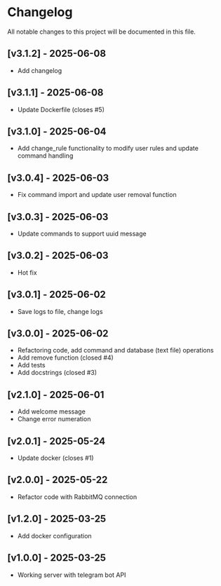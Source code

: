 # Changelog

All notable changes to this project will be documented in this file.

## [v3.1.2] - 2025-06-08
- Add changelog

## [v3.1.1] - 2025-06-08
- Update Dockerfile (closes #5)

## [v3.1.0] - 2025-06-04
- Add change_rule functionality to modify user rules and update command handling

## [v3.0.4] - 2025-06-03
- Fix command import and update user removal function

## [v3.0.3] - 2025-06-03
- Update commands to support uuid message

## [v3.0.2] - 2025-06-03
- Hot fix

## [v3.0.1] - 2025-06-02
- Save logs to file, change logs

## [v3.0.0] - 2025-06-02
- Refactoring code, add command and database (text file) operations
- Add remove function (closed #4)
- Add tests
- Add docstrings (closed #3)

## [v2.1.0] - 2025-06-01
- Add welcome message
- Change error numeration

## [v2.0.1] - 2025-05-24
- Update docker (closes #1)

## [v2.0.0] - 2025-05-22
- Refactor code with RabbitMQ connection

## [v1.2.0] - 2025-03-25
- Add docker configuration

## [v1.0.0] - 2025-03-25
- Working server with telegram bot API
